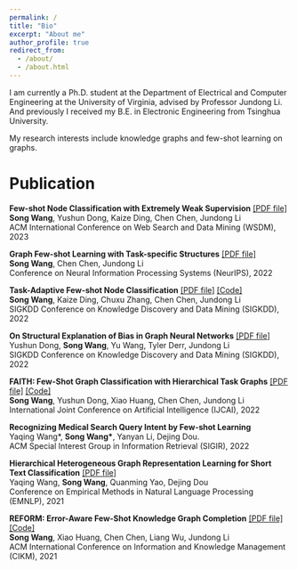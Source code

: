 ```yaml
---
permalink: /
title: "Bio"
excerpt: "About me"
author_profile: true
redirect_from: 
  - /about/
  - /about.html
---
```


I am currently a Ph.D. student at the Department of Electrical and Computer Engineering at the University of Virginia, advised by Professor Jundong Li. And previously I received my B.E. in Electronic Engineering from Tsinghua University.

My research interests include knowledge graphs and few-shot learning on graphs.



Publication
======
**Few-shot Node Classification with Extremely Weak Supervision** [[PDF file]](https://arxiv.org/pdf/2301.02708.pdf) <br> 
**Song Wang**, Yushun Dong, Kaize Ding, Chen Chen, Jundong Li <br>
ACM International Conference on Web Search and Data Mining  (WSDM), 2023

**Graph Few-shot Learning with Task-specific Structures** [[PDF file]](https://arxiv.org/pdf/2210.12130.pdf) <br> 
**Song Wang**, Chen Chen, Jundong Li <br>
Conference on Neural Information Processing Systems (NeurIPS), 2022

**Task-Adaptive Few-shot Node Classification** [[PDF file]](https://arxiv.org/pdf/2206.11972.pdf)  [[Code]](https://github.com/SongW-SW/TENT)<br> 
**Song Wang**, Kaize Ding, Chuxu Zhang, Chen Chen, Jundong Li <br>
SIGKDD Conference on Knowledge Discovery and Data Mining (SIGKDD), 2022

**On Structural Explanation of Bias in Graph Neural Networks** [[PDF file]](https://arxiv.org/pdf/2206.12104.pdf) <br> 
Yushun Dong, **Song Wang**, Yu Wang, Tyler Derr, Jundong Li <br>
SIGKDD Conference on Knowledge Discovery and Data Mining (SIGKDD), 2022

**FAITH: Few-Shot Graph Classification with Hierarchical Task Graphs** [[PDF file]](https://arxiv.org/pdf/2205.02435.pdf)  [[Code]](https://github.com/SongW-SW/FAITH)<br> 
**Song Wang**, Yushun Dong, Xiao Huang, Chen Chen, Jundong Li <br>
International Joint Conference on Artificial Intelligence (IJCAI), 2022

**Recognizing Medical Search Query Intent by Few-shot Learning**<br>
Yaqing Wang\*, **Song Wang\***, Yanyan Li, Dejing Dou. <br>
ACM Special Interest Group in Information Retrieval (SIGIR), 2022

**Hierarchical Heterogeneous Graph Representation Learning for Short Text Classification** [[PDF file]](https://arxiv.org/pdf/2111.00180.pdf) <br>
Yaqing Wang, **Song Wang**, Quanming Yao, Dejing Dou<br>
Conference on Empirical Methods in Natural Language Processing (EMNLP), 2021


**REFORM: Error-Aware Few-Shot Knowledge Graph Completion** [[PDF file]](https://songw-sw.github.io/REFORM.pdf)  [[Code]](https://github.com/SongW-SW/REFORM)<br>
**Song Wang**, Xiao Huang, Chen Chen, Liang Wu, Jundong Li<br>
ACM International Conference on Information and Knowledge Management (CIKM), 2021






